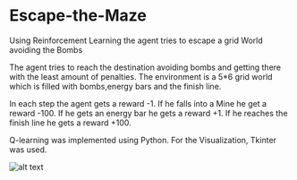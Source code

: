 # Escape-the-Maze
Using Reinforcement Learning the agent tries to escape a grid World avoiding the Bombs


The agent tries to reach the destination avoiding bombs and getting there with the least amount of penalties.
The environment is a 5*6 grid world which is filled with bombs,energy bars and the finish line.

In each step the agent gets a reward -1. If he falls into a Mine he get a reward -100. If he gets an energy bar he gets a reward +1. If he reaches the finish line he gets a reward +100.

Q-learning was implemented using Python. For the Visualization, Tkinter was used.


![alt text](https://raw.githubusercontent.com/username/projectname/branch/path/to/img.png)

